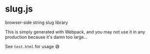 # slug.js

browser-side string slug library

This is simply generated with Webpack, and you may not use it in any production because it's damn too large...

See `test.html` for usage :sweat_smile: